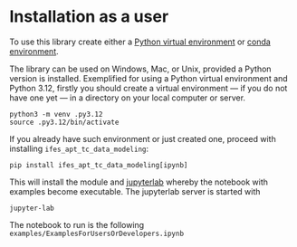 # Installation as a user

To use this library create either a [Python virtual environment](https://docs.python.org/3/library/venv.html) or [conda environment](https://www.anaconda.com/docs/tools/working-with-conda/environments).

The library can be used on Windows, Mac, or Unix, provided a Python version is installed.
Exemplified for using a Python virtual environment and Python 3.12, firstly you should create a
virtual environment — if you do not have one yet — in a directory on your local computer or server.

```shell
python3 -m venv .py3.12
source .py3.12/bin/activate
```

If you already have such environment or just created one, proceed with installing `ifes_apt_tc_data_modeling`:

```shell
pip install ifes_apt_tc_data_modeling[ipynb]
```

This will install the module and [jupyterlab](https://jupyterlab.readthedocs.io/en/latest/) whereby the notebook
with examples become executable. The jupyterlab server is started with

```shell
jupyter-lab
```

The notebook to run is the following `examples/ExamplesForUsersOrDevelopers.ipynb`
